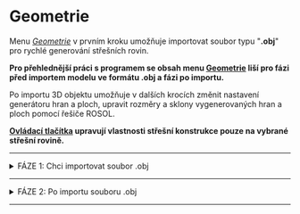 
<h1>Geometrie</h1>
<p>Menu <u><i>Geometrie</i></u> v prvním kroku umožňuje importovat soubor typu "<b>.obj</b>" pro rychlé generování střešních rovin.</p>

<p><b>Pro přehlednější práci s programem se obsah menu <u>Geometrie</u> liší pro fázi před importem modelu ve formátu .obj a fázi po importu.</b></p>

<p>Po importu 3D objektu umožňuje v dalších krocích změnit nastavení generátoru hran a ploch, upravit rozměry a sklony vygenerovaných hran a ploch pomocí řešiče ROSOL.</p>
<p><b><u>Ovládací tlačítka</u> upravují vlastnosti střešní konstrukce pouze na vybrané střešní rovině.</b></p>

<hr class="main"> <!-- Vodorovná čára jako oddělovač sekce -->

<details>  <summary>
    <span>FÁZE 1: Chci importovat soubor .obj</span>
  </summary>
  <div class="panel">
  <h1>Geometrie</h1>

<h2>Převod souboru do formátu ".obj"</h2>
<p>Pokud máte data k dispozici v komprimované složce (například ".zip"), je třeba z ní tento soubor extrahovat a případně převést na typ ".obj".</p>

<p>Přesný návod jak převést soubor do formátu ".obj" si můžete přečíst na našem blogu.</p>

<h2>Chybí vám v galerii některá krytina? Napište nám, doplníme ji.</h2>
<a href="" target="_blank" rel="noopener noreferrer" class="btn">
  Navštívit blog
</a>

<hr class="main"> <!-- Vodorovná čára jako oddělovač sekce -->

<table>
  <tr>
    <td>
      <div style="position: relative; width: 64px; height: 64px;">
        <img src="img/ImportObjIcon64x64.png" alt="ImportObjIcon64x64.png" width="64" height="64">
        <div style="position: absolute; bottom: 0; width: 100%; background: none; color: white; font-size: 12px; text-align: center;">
        SoCol*.obj
        </div>
      </div>
    </td>
    <td style="vertical-align: middle; font-size: 20px; padding-left: 30px;">
      Import ze služby SoCol
    </td>
  </tr>
</table>

<p>Umožňuje importovat soubor typu .obj získaný ze služby SoCol.</p>
<p>Vložení souboru do modelu je třeba potvrdit klinutím nebo klávesou ENTER.</p> 

<p>Po importu pokladu je třeba zkontrolovat jeho rozměry a případně upravit měřítko.</p>

<p><b><u>Úprava měřítka importovaného podkladu</u></b></p>

<ul>
<p><li>
Po kliknutí na tlačítko <u><i>Import > Nastavení</i></u> je možné měřítko změnit přímo v příslušné buňce v otevřené tabulce. 
</li></p>

<p>
  <button onclick="document.getElementById('modal0').style.display='flex';" class="btn">
    &#9654; Videoukázka
  </button>
</p>

<div id="modal0" style="
  display: none;
  position: fixed;
  top: 0; left: 0;
  width: 100vw; height: 100vh;
  background-color: rgba(0, 0, 0, 0.85);
  z-index: 10000;
  justify-content: center;
  align-items: center;
  flex-direction: column;
">
  <video id="modalVideo0" controls autoplay style="max-width: 90%; max-height: 80vh;">
    <source src="img/VideoImportOBJ.mp4" type="video/mp4">
    Váš prohlížeč nepodporuje přehrávání videa.
  </video>
  <br>
  <button onclick="
    document.getElementById('modal0').style.display='none';
    const vid = document.getElementById('modalVideo0');
    vid.pause();
    vid.currentTime = 0;
  " class="btn">
    Zavřít video
  </button>
</div>

<script>
  function openModal0() {
    const modal = document.getElementById("modalVideo0");
    modal.style.display = "flex";
    const video = document.getElementById("modalVideo0");
    video.muted = true;
    video.play();
  }

  function closeModal0() {
    const modal = document.getElementById("modalVideo0");
    modal.style.display = "none";
    const video = document.getElementById("modalVideo0");
    video.pause();
    video.currentTime = 0;
  }
</script>

<p><li>
Pro úpravu měřítka je taktéž možné použít tlačítko <u>Měřítko</u>, které je umístěno v horní části otevřené tabulky. Pomocí tohoto tlačítka je možné nastavit měřítko podkladu pomocí zvolené hrany, u které známe její skutečné rozměry.
</li></p>

<p>
  <button onclick="document.getElementById('modal1').style.display='flex';" class="btn">
    &#9654; Videoukázka pro DXF
  </button>
</p>

<div id="modal1" style="
  display: none;
  position: fixed;
  top: 0; left: 0;
  width: 100vw; height: 100vh;
  background-color: rgba(0, 0, 0, 0.85);
  z-index: 10000;
  justify-content: center;
  align-items: center;
  flex-direction: column;
">
  <video id="modalVideo1" controls autoplay style="max-width: 90%; max-height: 80vh;">
    <source src="img/VideoImportDXF.mp4" type="video/mp4">
    Váš prohlížeč nepodporuje přehrávání videa.
  </video>
  <br>
  <button onclick="
    document.getElementById('modal1').style.display='none';
    const vid = document.getElementById('modalVideo1');
    vid.pause();
    vid.currentTime = 0;
  " class="btn">
    Zavřít video
  </button>
</div>

<script>
  function openModal1() {
    const modal = document.getElementById("modalVideo1");
    modal.style.display = "flex";
    const video = document.getElementById("modalVideo1");
    video.muted = true;
    video.play();
  }

  function closeModal1() {
    const modal = document.getElementById("modalVideo1");
    modal.style.display = "none";
    const video = document.getElementById("modalVideo1");
    video.pause();
    video.currentTime = 0;
  }
</script>


</ul>

<hr class="main"> <!-- Vodorovná čára jako oddělovač sekce -->

<table>
  <tr>
    <td>
      <div style="position: relative; width: 64px; height: 64px;">
        <img src="img/ImportObjIcon64x64.png" alt="ImportObjIcon64x64.png" width="64" height="64">
        <div style="position: absolute; bottom: 0; width: 100%; background: none; color: white; font-size: 10px; text-align: center;">
        Rexplorer*.obj
        </div>
      </div>
    </td>
    <td style="vertical-align: middle; font-size: 20px; padding-left: 30px;">
      Import ze služby Rexplorer
    </td>
  </tr>
</table>

<p>Umožňuje importovat soubor typu .obj získaný ze služby Rexplorer.</p>
<p>Vložení souboru do modelu je třeba potvrdit klinutím nebo klávesou ENTER.</p>

<hr class="main"> <!-- Vodorovná čára jako oddělovač sekce -->

<table>
  <tr>
    <td>
      <div style="position: relative; width: 64px; height: 64px;">
        <img src="img/DimensionLinearIcon64x64.png" alt="DimensionLinearIcon64x64.png" width="64" height="64">
        <div style="position: absolute; bottom: 0; width: 100%; background: none; color: white; font-size: 12px; text-align: center;">
        Anotace
        </div>
      </div>
    </td>
    <td style="vertical-align: middle; font-size: 20px; padding-left: 30px;">
      Anotace
    </td>
  </tr>
</table>

<p>Tlačítko <u>Anotace</u> umožňuje do modelu přidávat libovolné půdorysné kóty.</p>

<hr class="main"> <!-- Vodorovná čára jako oddělovač sekce -->

<table>
  <tr>
    <td>
      <div style="position: relative; width: 64px; height: 64px;">
        <img src="img/TapeMeasureIcon64x64.png" alt="TapeMeasureIcon64x64.png" width="64" height="64">
        <div style="position: absolute; bottom: 0; width: 100%; background: none; color: white; font-size: 12px; text-align: center;">
        Měření
        </div>
      </div>
    </td>
    <td style="vertical-align: middle; font-size: 20px; padding-left: 30px;">
      Měření
    </td>
  </tr>
</table>

<p>Tlačítkem <u>Měření</u> je možné zkontrolovat rozměry modelu.</p>

</div>
</details>

<hr class="main"> <!-- Vodorovná čára jako oddělovač sekce -->

<details>  <summary>
    <span>FÁZE 2: Po importu souboru .obj</span>
  </summary>
  <div class="panel">
  <h1>Geometrie</h1>


<h2>Úprava geometrie modelu po importu</h2>
<p>Ihned po vložení modelu je možné v tabulce vlevo upravit měřítko importovaného modelu a změnit nastavení generovaných hran a ploch. Tytéž úpravy je možné později provést přes tlačítko <b><u>Import &gt; Nastavení</u></b>.</p>

<hr class="main"> <!-- Vodorovná čára jako oddělovač sekce -->

<table>
  <tr>
    <td>
      <div style="position: relative; width: 64px; height: 64px;">
        <img src="img/Sheated_Building_Page_Building.png" alt="Sheated_Building_Page_Building.png" width="64" height="64">
        <div style="position: absolute; bottom: 0; width: 100%; background: none; color: white; font-size: 12px; text-align: center;">Import</div>
      </div>
    </td>
    <td style="vertical-align: middle; font-size: 20px; padding-left: 30px;">Import</td>
  </tr>
</table>
<p>Umožňuje upravit měřítko importovaného modelu a přizpůsobit parametry generátoru střešních rovin.</p>

<hr class="main"> <!-- Vodorovná čára jako oddělovač sekce -->

<!--<table>
  <tr>
    <td>
      <div style="position: relative; width: 64px; height: 64px;">
        <img src="img/RoofSketchIcon64x64.png" alt="RoofSketchIcon64x64.png" width="64" height="64">
        <div style="position: absolute; bottom: 0; width: 100%; background: none; color: white; font-size: 12px; text-align: center;">Střecha</div>
      </div>
    </td>
    <td style="vertical-align: middle; font-size: 20px; padding-left: 30px;">Střecha</td>
  </tr>
</table>
<p>Tlačítko <u>Střecha</u> umožňuje nastavit typ skladby střechy. Typ krytiny a rozměry sekundární střešní konstrukce lze měnit přes tlačítko <u>Opláštění</u>.</p>

<hr class="main"> <!-- Vodorovná čára jako oddělovač sekce -->

<table>
  <tr>
    <td>
      <div style="position: relative; width: 64px; height: 64px;">
        <img src="img/ImportObjIcon64x64.png" alt="ImportObjIcon64x64.png" width="64" height="64">
        <div style="position: absolute; bottom: 0; width: 100%; background: none; color: white; font-size: 12px; text-align: center;">Rosol</div>
      </div>
    </td>
    <td style="vertical-align: middle; font-size: 20px; padding-left: 30px;">Rosol</td>
  </tr>
</table>
<p>Umožňuje upravit rozměry a sklony vygenerovaných hran a ploch, změnit výšku a případně excentricitu střechy.</p>

<hr class="main"> <!-- Vodorovná čára jako oddělovač sekce -->

<table>
  <tr>
    <td>
      <div style="position: relative; width: 64px; height: 64px;">
        <img src="img/PvgisIcon64x64.png" alt="PvgisIcon64x64.png" width="64" height="64">
      <div style="position: absolute; bottom: 0; width: 100%; background: none; color: white; font-size: 12px; text-align: center;">
      Výkon
      </div>
      </div>
    </td>
    <td style="vertical-align: middle; font-size: 20px; padding-left: 30px">
      Výkon
    </td>
  </tr>
</table>

<p>
Umožňuje vyhodnotit potenciální výkon solárního záření na jednotlivé střešní plochy.
</p>

<p>
...Funkcionalita tlačítka <u>Výkon</u> se připravuje pro budoucí verzi programu...
</p>

<hr class="main"> <!-- Vodorovná čára jako oddělovač sekce -->

<table>
  <tr>
    <td>
      <div style="position: relative; width: 64px; height: 64px;">
        <img src="img/DimensionLinearIcon64x64.png" alt="DimensionLinearIcon64x64.png" width="64" height="64">
        <div style="position: absolute; bottom: 0; width: 100%; background: none; color: white; font-size: 12px; text-align: center;">Anotace</div>
      </div>
    </td>
    <td style="vertical-align: middle; font-size: 20px; padding-left: 30px;">Anotace</td>
  </tr>
</table>
<p>Tlačítko <u>Anotace</u> umožňuje do modelu přidávat libovolné půdorysné kóty.</p>

<hr class="main"> <!-- Vodorovná čára jako oddělovač sekce -->

<table>
  <tr>
    <td>
      <div style="position: relative; width: 64px; height: 64px;">
        <img src="img/TapeMeasureIcon64x64.png" alt="TapeMeasureIcon64x64.png" width="64" height="64">
        <div style="position: absolute; bottom: 0; width: 100%; background: none; color: white; font-size: 12px; text-align: center;">Měření</div>
      </div>
    </td>
    <td style="vertical-align: middle; font-size: 20px; padding-left: 30px;">Měření</td>
  </tr>
</table>
<p>Tlačítkem <u>Měření</u> je možné zkontrolovat rozměry modelu.</p>

</div>
</details>

<hr class="main"> <!-- Vodorovná čára jako oddělovač sekce -->

<!-- product: HiStruct Roofs -->

